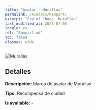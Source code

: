```yaml
---
title: "Avatar - Murallas"
permalink: /Avatars/Rampart/
excerpt: "Era of Chaos  Murallas"
last_modified_at: 2021-07-06
locale: es
ref: "Rampart.md"
toc: false
classes: wide
---
```

 ![Murallas](/images/a/avatarFrame_12.png)

## Detalles

 **Descripción:** Marco de avatar de Murallas 

 **Tips:** Recompensa de ciudad 

 **Is available:**  - 


